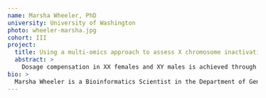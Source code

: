 ```yaml
---
name: Marsha Wheeler, PhD
university: University of Washington
photo: wheeler-marsha.jpg
cohort: III
project:
  title: Using a multi-omics approach to assess X chromosome inactivation (XCI) skewing in females and its association with hematological and hemostasis traits
  abstract: >
    Dosage compensation in XX females and XY males is achieved through transcriptional silencing of one of the two X chromosomes in mammalian female cells. This process, known as X chromosome inactivation (XCI) occurs early in development and can influence the expression of X-linked traits and disease phenotypes in females. Our aim is to leverage multi-omics datasets in TOPMed to study XCI and broadly understand its impact on hematological and hemostasis traits. This study will, for the first-time, perform large-scale genomic analyses of XCI and will uncover novel insights into how XCI influences female health and disease.
bio: >
  Marsha Wheeler is a Bioinformatics Scientist in the Department of Genome Sciences at the University of Washington, working with Dr. Deborah A. Nickerson. Her research focuses on understanding the genomic changes underlying Mendelian traits, including disease. Her research has the long-term goal of facilitating precision medicine in the areas of transfusion medicine and bleeding disorders.
---
```

